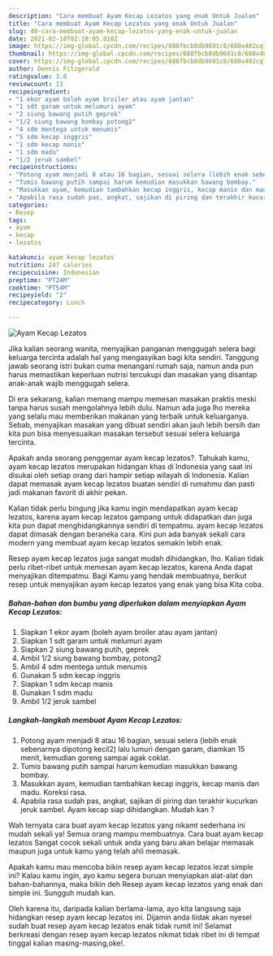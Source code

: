 ```yaml
---
description: "Cara membuat Ayam Kecap Lezatos yang enak Untuk Jualan"
title: "Cara membuat Ayam Kecap Lezatos yang enak Untuk Jualan"
slug: 40-cara-membuat-ayam-kecap-lezatos-yang-enak-untuk-jualan
date: 2021-02-18T02:10:05.810Z
image: https://img-global.cpcdn.com/recipes/688fbcb8db9691c8/680x482cq70/ayam-kecap-lezatos-foto-resep-utama.jpg
thumbnail: https://img-global.cpcdn.com/recipes/688fbcb8db9691c8/680x482cq70/ayam-kecap-lezatos-foto-resep-utama.jpg
cover: https://img-global.cpcdn.com/recipes/688fbcb8db9691c8/680x482cq70/ayam-kecap-lezatos-foto-resep-utama.jpg
author: Dennis Fitzgerald
ratingvalue: 3.8
reviewcount: 13
recipeingredient:
- "1 ekor ayam boleh ayam broiler atau ayam jantan"
- "1 sdt garam untuk melumuri ayam"
- "2 siung bawang putih geprek"
- "1/2 siung bawang bombay potong2"
- "4 sdm mentega untuk menumis"
- "5 sdm kecap inggris"
- "1 sdm kecap manis"
- "1 sdm madu"
- "1/2 jeruk sambel"
recipeinstructions:
- "Potong ayam menjadi 8 atau 16 bagian, sesuai selera (lebih enak sebenarnya dipotong kecil2) lalu lumuri dengan garam, diamkan 15 menit, kemudian goreng sampai agak coklat."
- "Tumis bawang putih sampai harum kemudian masukkan bawang bombay."
- "Masukkan ayam, kemudian tambahkan kecap inggris, kecap manis dan madu. Koreksi rasa."
- "Apabila rasa sudah pas, angkat, sajikan di piring dan terakhir kucurkan jeruk sambel. Ayam kecap siap dihidangkan. Mudah kan ?"
categories:
- Resep
tags:
- ayam
- kecap
- lezatos

katakunci: ayam kecap lezatos 
nutrition: 247 calories
recipecuisine: Indonesian
preptime: "PT24M"
cooktime: "PT54M"
recipeyield: "2"
recipecategory: Lunch

---
```



![Ayam Kecap Lezatos](https://img-global.cpcdn.com/recipes/688fbcb8db9691c8/680x482cq70/ayam-kecap-lezatos-foto-resep-utama.jpg)

Jika kalian seorang wanita, menyajikan panganan menggugah selera bagi keluarga tercinta adalah hal yang mengasyikan bagi kita sendiri. Tanggung jawab seorang istri bukan cuma menangani rumah saja, namun anda pun harus memastikan keperluan nutrisi tercukupi dan masakan yang disantap anak-anak wajib menggugah selera.

Di era  sekarang, kalian memang mampu memesan masakan praktis meski tanpa harus susah mengolahnya lebih dulu. Namun ada juga lho mereka yang selalu mau memberikan makanan yang terbaik untuk keluarganya. Sebab, menyajikan masakan yang dibuat sendiri akan jauh lebih bersih dan kita pun bisa menyesuaikan masakan tersebut sesuai selera keluarga tercinta. 



Apakah anda seorang penggemar ayam kecap lezatos?. Tahukah kamu, ayam kecap lezatos merupakan hidangan khas di Indonesia yang saat ini disukai oleh setiap orang dari hampir setiap wilayah di Indonesia. Kalian dapat memasak ayam kecap lezatos buatan sendiri di rumahmu dan pasti jadi makanan favorit di akhir pekan.

Kalian tidak perlu bingung jika kamu ingin mendapatkan ayam kecap lezatos, karena ayam kecap lezatos gampang untuk didapatkan dan juga kita pun dapat menghidangkannya sendiri di tempatmu. ayam kecap lezatos dapat dimasak dengan beraneka cara. Kini pun ada banyak sekali cara modern yang membuat ayam kecap lezatos semakin lebih enak.

Resep ayam kecap lezatos juga sangat mudah dihidangkan, lho. Kalian tidak perlu ribet-ribet untuk memesan ayam kecap lezatos, karena Anda dapat menyajikan ditempatmu. Bagi Kamu yang hendak membuatnya, berikut resep untuk menyajikan ayam kecap lezatos yang enak yang bisa Kita coba.

<!--inarticleads1-->

##### Bahan-bahan dan bumbu yang diperlukan dalam menyiapkan Ayam Kecap Lezatos:

1. Siapkan 1 ekor ayam (boleh ayam broiler atau ayam jantan)
1. Siapkan 1 sdt garam untuk melumuri ayam
1. Siapkan 2 siung bawang putih, geprek
1. Ambil 1/2 siung bawang bombay, potong2
1. Ambil 4 sdm mentega untuk menumis
1. Gunakan 5 sdm kecap inggris
1. Siapkan 1 sdm kecap manis
1. Gunakan 1 sdm madu
1. Ambil 1/2 jeruk sambel




<!--inarticleads2-->

##### Langkah-langkah membuat Ayam Kecap Lezatos:

1. Potong ayam menjadi 8 atau 16 bagian, sesuai selera (lebih enak sebenarnya dipotong kecil2) lalu lumuri dengan garam, diamkan 15 menit, kemudian goreng sampai agak coklat.
1. Tumis bawang putih sampai harum kemudian masukkan bawang bombay.
1. Masukkan ayam, kemudian tambahkan kecap inggris, kecap manis dan madu. Koreksi rasa.
1. Apabila rasa sudah pas, angkat, sajikan di piring dan terakhir kucurkan jeruk sambel. Ayam kecap siap dihidangkan. Mudah kan ?




Wah ternyata cara buat ayam kecap lezatos yang nikamt sederhana ini mudah sekali ya! Semua orang mampu membuatnya. Cara buat ayam kecap lezatos Sangat cocok sekali untuk anda yang baru akan belajar memasak maupun juga untuk kamu yang telah ahli memasak.

Apakah kamu mau mencoba bikin resep ayam kecap lezatos lezat simple ini? Kalau kamu ingin, ayo kamu segera buruan menyiapkan alat-alat dan bahan-bahannya, maka bikin deh Resep ayam kecap lezatos yang enak dan simple ini. Sungguh mudah kan. 

Oleh karena itu, daripada kalian berlama-lama, ayo kita langsung saja hidangkan resep ayam kecap lezatos ini. Dijamin anda tiidak akan nyesel sudah buat resep ayam kecap lezatos enak tidak rumit ini! Selamat berkreasi dengan resep ayam kecap lezatos nikmat tidak ribet ini di tempat tinggal kalian masing-masing,oke!.


